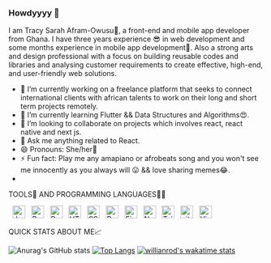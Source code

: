 ### Howdyyyy 👋
 I am Tracy Sarah Afram-Owusu👑, a front-end and mobile app developer from Ghana. I have three years experience 😎 in web development and some months experience in mobile app development🙈. Also a strong arts and design professional with a focus on building reusable codes and libraries and analysing customer requirements to create effective, high-end, and user-friendly web solutions.
 
 - 🔭 I’m currently working on a freelance platform that seeks to connect international clients with african talents to work on their long and short term projects remotely.
- 🌱 I’m currently learning Flutter && Data Structures and Algorithms😍.
- 👯 I’m looking to collaborate on projects which involves react, react native and next js.
- 💬 Ask me anything related to React.
- 😄 Pronouns: She/her👑
- ⚡ Fun fact: Play me any amapiano or afrobeats song and you won't see me innocently as you always will 😛 && love sharing memes😂.
- 
TOOLS🔨 AND PROGRAMMING LANGUAGES👩‍💻

&nbsp;
<img src="https://img.shields.io/badge/JavaScript-282C34?logo=javascript&logoColor=F7DF1E" alt="JavaScript logo" title="JavaScript" height="25" />
&nbsp;
<img src="https://img.shields.io/badge/React-282C34?logo=react&logoColor=61DAFB" alt="React logo" title="React.js / React Native" height="25" />
&nbsp;
<img src="https://img.shields.io/badge/React Native-282C34?logo=react&logoColor=61DAFB" alt="React Native logo" title="React Native" height="25" />
&nbsp;
<img src="https://img.shields.io/badge/HTML5-282C34?logo=html5&logoColor=764ABC" alt="HTML5 logo" title="HTML" height="25" />
&nbsp;
<img src="https://img.shields.io/badge/CSS3-282C34?logo=css3&logoColor=FFCA28" alt="CSS3 logo" title="CSS" height="25" />
&nbsp;
<img src="https://img.shields.io/badge/Redux-282C34?logo=redux&logoColor=764ABC" alt="Redux logo" title="Redux" height="25" />
&nbsp;
<img src="https://img.shields.io/badge/Firebase-282C34?logo=firebase&logoColor=FFCA28" alt="Firebase logo" title="Firebase" height="25" />
&nbsp;
<img src="https://img.shields.io/badge/Next.js-282C34?logo=next.js&logoColor=FFFFFF" alt="Next.js logo" title="Next.js" height="25" />
&nbsp;
<img src="https://img.shields.io/badge/Tailwind%20CSS-282C34?logo=tailwind-css&logoColor=38B2AC" alt="Tailwind CSS logo" title="Tailwind CSS" height="25" />
&nbsp;
<img src="https://img.shields.io/badge/git-282C34?logo=git&logoColor=F05032" alt="git logo" title="git" height="25" />
&nbsp;
<img src="https://img.shields.io/badge/VS%20Code-282C34?logo=visual-studio-code&logoColor=007ACC" alt="Visual Studio Code logo" title="Visual Studio Code" height="25" />
&nbsp;


QUICK STATS ABOUT ME📈

![Anurag's GitHub stats](https://github-readme-stats.vercel.app/api?username=tracy1-sarah&show_icons=true&theme=transparent)
[![Top Langs](https://github-readme-stats.vercel.app/api/top-langs/?username=tracy1-sarah&show_icons=true&count_private=true)](https://github.com/anuraghazra/github-readme-stats)
[![willianrod's wakatime stats](https://github-readme-stats.vercel.app/api/wakatime?username=tracy_spec)](https://github.com/anuraghazra/github-readme-stats)


